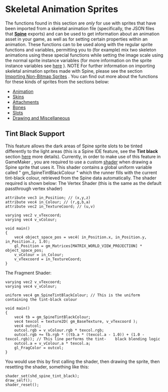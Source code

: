 # Skeletal Animation Sprites

The functions found in this section are *only* for use with sprites that
have been imported from a skeletal animation file (specifically, the
JSON files that [**Spine**](http://es.esotericsoftware.com/) exports)
and can be used to get information about an animation asset in your
game, as well as for setting certain properties within an animation.
These functions can to be used along with the regular sprite functions
and variables, permitting you to (for example) mix two skeleton
animations using these special functions while setting the image scale
using the normal sprite instance variables (for more information on the
sprite instance variables see
[here](../Sprite_Instance_Variables/Sprite_Instance_Variables) ).
NOTE For further information on importing skeletal animation sprites
made with Spine, please see the section [Importing Non-Bitmap
Sprites](../../../../../Settings/Texture_Information/Non-Bitmap_Sprites)
. You can find out more about the functions for these kinds of sprites
from the sections below:

-   [Animation](Animation/Animation)
-   [Skins](Skins/Skins)
-   [Attachments](Attachments/Attachments)
-   [Bones](Bones/Bones)
-   [Slots](Slots/Slots)
-   [Drawing and
    Miscellaneous](Drawing_And_Miscellaneous/Drawing_And_Miscellaneous)

## Tint Black Support

This feature allows the dark areas of Spine sprite slots to be tinted
differently to the light areas (this is a Spine IDE feature, see the
**Tint black** section
[here](http://esotericsoftware.com/spine-attachments) more details).
Currently, in order to make use of this feature in GameMaker , you are
required to use a custom
[shader](../../../../../The_Asset_Editors/Shaders) when drawing a
Spine sprite that uses it. This shader contains a global uniform
variable called " gm_SpineTintBlackColour " which the runner fills with
the current tint-black colour, retrieved from the Spine data
automatically. The shader required is shown below: The Vertex Shader
(this is the same as the default passthrough vertex shader)

``` gml
attribute vec3 in_Position; // (x,y,z)
attribute vec4 in_Colour; // (r,g,b,a)
attribute vec2 in_TextureCoord; // (u,v)

varying vec2 v_vTexcoord;
varying vec4 v_vColour;

void main()
{
    vec4 object_space_pos = vec4( in_Position.x, in_Position.y, in_Position.z, 1.0);
    gl_Position = gm_Matrices[MATRIX_WORLD_VIEW_PROJECTION] * object_space_pos;
    v_vColour = in_Colour;
    v_vTexcoord = in_TextureCoord;
}
```

The Fragment Shader:

``` gml
varying vec2 v_vTexcoord;
varying vec4 v_vColour;

uniform vec4 gm_SpineTintBlackColour; // This is the uniform containing the tint-black colour

void main()
{
    vec4 tb = gm_SpineTintBlackColour;
    vec4 texcol = texture2D( gm_BaseTexture, v_vTexcoord );
    vec4 outcol;
    outcol.rgb = v_vColour.rgb * texcol.rgb;
    outcol.rgb += tb.rgb * ((tb.a * (texcol.a - 1.0)) + (1.0 - texcol.rgb)); // This line performs the tint-    black blending logic
    outcol.a = v_vColour.a * texcol.a;
    gl_FragColor = outcol;
}
```

You would use this by first calling the shader, then drawing the sprite,
then resetting the shader, something like this:

``` gml
shader_set(shd_spine_tint_black);
draw_self();
shader_reset();
```
